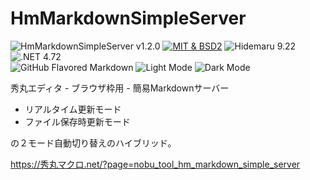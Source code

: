 # HmMarkdownSimpleServer

![HmMarkdownSimpleServer v1.2.0](https://img.shields.io/badge/HmMarkdownSimpleServer-v1.2.0-6479ff.svg)
[![MIT & BSD2](https://img.shields.io/badge/license-MIT_&_BSD2-blue.svg?style=flat)](LICENSE)
![Hidemaru 9.22](https://img.shields.io/badge/Hidemaru-v9.22-6479ff.svg)
![.NET 4.72](https://img.shields.io/badge/.NET-4.72-6479ff.svg)  
![GitHub Flavored Markdown](https://img.shields.io/badge/GitHub_Flavored_Markdown-○-6479ff.svg)
![Light Mode](https://img.shields.io/badge/Light_Mode-○-6479ff.svg)
![Dark Mode](https://img.shields.io/badge/Dark_Mode-○-6479ff.svg)

秀丸エディタ - ブラウザ枠用 - 簡易Markdownサーバー
- リアルタイム更新モード
- ファイル保存時更新モード

の２モード自動切り替えのハイブリッド。

https://秀丸マクロ.net/?page=nobu_tool_hm_markdown_simple_server